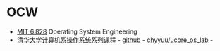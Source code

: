 # OCW

* [MIT 6.828](https://pdos.csail.mit.edu/6.828)  Operating System Engineering
* [清华大学计算机系操作系统系列课程](http://os.cs.tsinghua.edu.cn/oscourse/) - [github](https://github.com/chyyuu/os_course_info) - [chyyuu/ucore_os_lab](https://github.com/chyyuu/ucore_os_lab) - 
